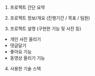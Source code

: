1. 프로젝트 간단 요약


2. 프로젝트 정보/개요 (진행기간 / 목표 / 팀원)


3. 프로젝트 설명 (구현한 기능 및 사진 등)
- 개인 사진 올리기
- 댓글달기
- 좋아요 기능
- 동영상 올리기 기능


4. 사용한 기술 스택